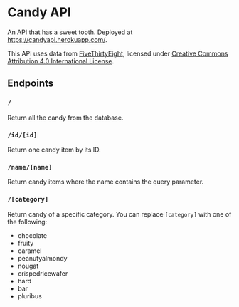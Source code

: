 # Candy API

An API that has a sweet tooth. Deployed at https://candyapi.herokuapp.com/.

This API uses data from [FiveThirtyEight](https://fivethirtyeight.com/videos/the-ultimate-halloween-candy-power-ranking/), licensed under [Creative Commons Attribution 4.0 International License](https://creativecommons.org/licenses/by/4.0/).

## Endpoints

### `/`

Return all the candy from the database.

### `/id/[id]`

Return one candy item by its ID.

### `/name/[name]`

Return candy items where the name contains the query parameter.

### `/[category]`

Return candy of a specific category. You can replace `[category]` with one of the following:

- chocolate
- fruity
- caramel
- peanutyalmondy
- nougat
- crispedricewafer
- hard
- bar
- pluribus

